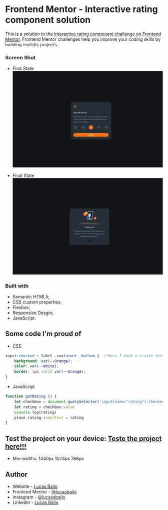 # Frontend Mentor - Interactive rating component solution

This is a solution to the [Interactive rating component challenge on Frontend Mentor](https://www.frontendmentor.io/challenges/interactive-rating-component-koxpeBUmI). Frontend Mentor challenges help you improve your coding skills by building realistic projects. 

### Screen Shot
- First State
![](./images/ScreenShot.png)

- Final State
![](./images/ScreenShot_page2.png)

### Built with

- Semantic HTML5;
- CSS custom properties;
- Flexbox;
- Responsive Desgin;
- JavaScript.


## Some code I'm proud of

- CSS
```css
input:checked + label .container__button {  /*Here I hadt o create this relation to change the color off the "button" when it's checked*/
    background: var(--Orange);
    color: var(--White);
    border: 1px solid var(--Orange);
}
```

- JavaScript
```js
function getRating () {
    let checkbox = document.querySelector('input[name="rating"]:checked');
    let rating = checkbox.value
    console.log(rating)
    place_rating.innerText = rating
}
```

## Test the project on your device: [Teste the project here!!!](rating-responsive.vercel.app)

- Min-widths: 1440px 1024px 768px

## Author

- Website - [Lucas Bailo](https://github.com/lucasbailo)
- Frontend Mentor - [@lucasbailo](https://www.frontendmentor.io/profile/lucasbailo)
- Instagram - [@lucassbailo](https://www.instagram.com/lucassbailo/)
- LinkedIn - [Lucas Bailo](https://www.linkedin.com/in/lcsbailo/)

